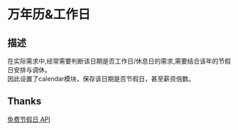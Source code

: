 # 万年历&工作日

## 描述
在实际需求中,经常需要判断该日期是否工作日/休息日的需求,需要结合该年的节假日安排与调休。       
因此设置了calendar模块，保存该日期是否节假日，甚至薪资倍数。

## Thanks
[免费节假日 API](http://timor.tech/api/holiday/)

